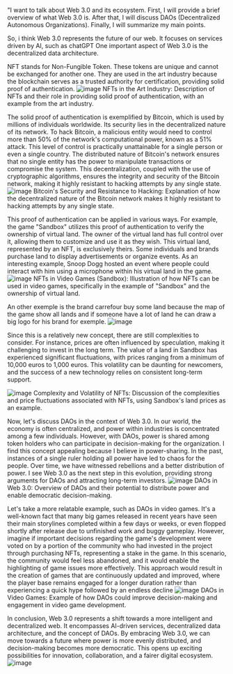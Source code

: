 "I want to talk about Web 3.0 and its ecosystem. First, I will provide a brief overview of what Web 3.0 is. After that, I will discuss DAOs (Decentralized Autonomous Organizations). Finally, I will summarize my main points.

So, i think Web 3.0 represents the future of our web. It focuses on services driven by AI, such as chatGPT
One important aspect of Web 3.0 is the decentralized data architecture.

NFT stands for Non-Fungible Token. These tokens are unique and cannot be exchanged for another one. They are used in the art industry because the blockchain serves as a trusted authority for certification, providing solid proof of authentication.
![image](https://github.com/luminiefa/TI/assets/19058019/0145ee06-8459-4cce-9a69-ff89ff7bb594)
NFTs in the Art Industry: Description of NFTs and their role in providing solid proof of authentication, with an example from the art industry.

The solid proof of authentication is exemplified by Bitcoin, which is used by millions of individuals worldwide. Its security lies in the decentralized nature of its network. To hack Bitcoin, a malicious entity would need to control more than 50% of the network's computational power, known as a 51% attack. This level of control is practically unattainable for a single person or even a single country. The distributed nature of Bitcoin's network ensures that no single entity has the power to manipulate transactions or compromise the system. This decentralization, coupled with the use of cryptographic algorithms, ensures the integrity and security of the Bitcoin network, making it highly resistant to hacking attempts by any single state.
![image](https://github.com/luminiefa/TI/assets/19058019/6c1e1d70-19b7-459d-8142-586add291cf9)
Bitcoin's Security and Resistance to Hacking: Explanation of how the decentralized nature of the Bitcoin network makes it highly resistant to hacking attempts by any single state.

This proof of authentication can be applied in various ways. For example, the game "Sandbox" utilizes this proof of authentication to verify the ownership of virtual land. The owner of the virtual land has full control over it, allowing them to customize and use it as they wish. This virtual land, represented by an NFT, is exclusively theirs. Some individuals and brands purchase land to display advertisements or organize events. As an interesting example, Snoop Dogg hosted an event where people could interact with him using a microphone within his virtual land in the game.
![image](https://github.com/luminiefa/TI/assets/19058019/beac2d47-a707-4508-9d66-1a159665ff67)
NFTs in Video Games (Sandbox): Illustration of how NFTs can be used in video games, specifically in the example of "Sandbox" and the ownership of virtual land.

An other exemple is the brand carrefour buy some land because the map of the game show all lands and if someone have a lot of land he can draw a big logo for his brand for exemple.
![image](https://github.com/luminiefa/TI/assets/19058019/98eaa518-75d8-4c4e-bb8d-d57e481ecba7)

Since this is a relatively new concept, there are still complexities to consider. For instance, prices are often influenced by speculation, making it challenging to invest in the long term. The value of a land in Sandbox has experienced significant fluctuations, with prices ranging from a minimum of 10,000 euros to 1,000 euros. This volatility can be daunting for newcomers, and the success of a new technology relies on consistent long-term support.

![image](https://github.com/luminiefa/TI/assets/19058019/742ceb52-044a-4d6c-9fdb-54977175ed10)
Complexity and Volatility of NFTs: Discussion of the complexities and price fluctuations associated with NFTs, using Sandbox's land prices as an example.

Now, let's discuss DAOs in the context of Web 3.0. In our world, the economy is often centralized, and power within industries is concentrated among a few individuals. However, with DAOs, power is shared among token holders who can participate in decision-making for the organization. I find this concept appealing because I believe in power-sharing. In the past, instances of a single ruler holding all power have led to chaos for the people. Over time, we have witnessed rebellions and a better distribution of power. I see Web 3.0 as the next step in this evolution, providing strong arguments for DAOs and attracting long-term investors.
![image](https://github.com/luminiefa/TI/assets/19058019/774e271a-24de-4797-98b9-79c7e3bc323d)
DAOs in Web 3.0: Overview of DAOs and their potential to distribute power and enable democratic decision-making.

Let's take a more relatable example, such as DAOs in video games. It's a well-known fact that many big games released in recent years have seen their main storylines completed within a few days or weeks, or even flopped shortly after release due to unfinished work and buggy gameplay. However, imagine if important decisions regarding the game's development were voted on by a portion of the community who had invested in the project through purchasing NFTs, representing a stake in the game. In this scenario, the community would feel less abandoned, and it would enable the highlighting of game issues more effectively. This approach would result in the creation of games that are continuously updated and improved, where the player base remains engaged for a longer duration rather than experiencing a quick hype followed by an endless decline
![image](https://github.com/luminiefa/TI/assets/19058019/663340ad-1307-4c76-88e0-d854235f505a)
DAOs in Video Games: Example of how DAOs could improve decision-making and engagement in video game development.

In conclusion, Web 3.0 represents a shift towards a more intelligent and decentralized web. It encompasses AI-driven services, decentralized data architecture, and the concept of DAOs. By embracing Web 3.0, we can move towards a future where power is more evenly distributed, and decision-making becomes more democratic. This opens up exciting possibilities for innovation, collaboration, and a fairer digital ecosystem.
![image](https://github.com/luminiefa/TI/assets/19058019/27c8a9e7-7655-4494-a4fc-4fe7c39d6adc)

